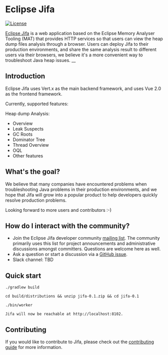 <!--
    Copyright (c) 2020 Contributors to the Eclipse Foundation

    See the NOTICE file(s) distributed with this work for additional
    information regarding copyright ownership.

    This program and the accompanying materials are made available under the
    terms of the Eclipse Public License 2.0 which is available at
    http://www.eclipse.org/legal/epl-2.0

    SPDX-License-Identifier: EPL-2.0
 -->

# Eclipse Jifa
[![License](https://img.shields.io/badge/License-EPL%202.0-green.svg)](https://opensource.org/licenses/EPL-2.0)

[Eclipse Jifa](https://eclipse.org/jifa) is a web application based on the Eclipse Memory Analyser Tooling (MAT)
that provides HTTP services so that users can view the heap dump files analysis through a browser.
Users can deploy Jifa to their production environments, and share the same analysis result to different users
via their browsers, we believe it's a more convenient way to troubleshoot Java heap issues.
__
## Introduction
Eclipse Jifa uses Vert.x as the main backend framework, and uses Vue 2.0 as the frontend framework.

Currently, supported features:

Heap dump Analysis:
- Overview
- Leak Suspects
- GC Roots
- Dominator Tree
- Thread Overview
- OQL
- Other features

## What's the goal?
We believe that many companies have encountered problems when troubleshooting Java problems
in their production environments, and we hope that Jifa will grow into a popular product to
help developers quickly resolve production problems.

Looking forward to more users and contributors :-)

## How do I interact with the community?
- Join the Eclipse Jifa developer community [mailing list](https://accounts.eclipse.org/mailing-list/jifa-dev).
  The community primarily uses this list for project announcements and administrative discussions amongst committers.
  Questions are welcome here as well.
- Ask a question or start a discussion via a [GitHub issue](https://github.com/eclipse/jifa/issues).
- Slack channel: TBD

## Quick start
```
./gradlew build

cd build/distributions && unzip jifa-0.1.zip && cd jifa-0.1

./bin/worker

Jifa will now be reachable at http://localhost:8102.
```

## Contributing
If you would like to contribute to Jifa, please check out the [contributing guide][contrib] for more information.

[contrib]: CONTRIBUTING.md
